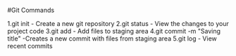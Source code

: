 #Git Commands

1.git init - Create a new git repository 2.git status - View the changes to your
project code 3.git add - Add files to staging area 4.git commit -m "Saving
title" -Creates a new commit with files from staging area 5.git log - View
recent commits
